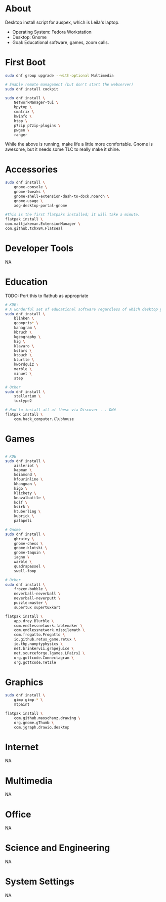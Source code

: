 # About

Desktop install script for auspex, which is Leila's laptop.

- Operating System: Fedora Workstation
- Desktop: Gnome
- Goal: Educational software, games, zoom calls.



# First Boot

```bash
sudo dnf group upgrade --with-optional Multimedia

# Enable remote management (but don't start the webserver)
sudo dnf install cockpit

sudo dnf install \
    NetworkManager-tui \
    bpytop \
    cmatrix \
    hwinfo \
    htop \
    p7zip p7zip-plugins \
    pwgen \
    ranger
```

While the above is running, make life a little more comfortable. Gnome is awesome, but it needs some TLC to really make it shine.



# Accessories

```bash
sudo dnf install \
    gnome-console \
    gnome-tweaks \
    gnome-shell-extension-dash-to-dock.noarch \
    gnome-usage \
    xdg-desktop-portal-gnome
    
#This is the first flatpaks installed; it will take a minute.
flatpak install \
com.mattjakeman.ExtensionManager \
com.github.tchx84.Flatseal
```


# Developer Tools
NA



# Education

TODO: Port this to flathub as appropriate

```bash
# KDE:
# A wonderful set of educational software regardless of which desktop you use.
sudo dnf install \
    blinken \
    gcompris* \
    kanagram \
    kbruch \
    kgeography \
    kig \
    klavaro \
    kstars \
    ktouch \
    kturtle \
    kwordquiz \
    marble \
    minuet \
    step

# Other
sudo dnf install \
    stellarium \
    tuxtype2

# Had to install all of these via Discover . . DKW
flatpak install \
    com.hack_computer.Clubhouse
```



# Games

```bash

# KDE
sudo dnf install \
    aisleriot \
    kapman \
    kdiamond \
    kfourinline \
    khangman \
    kigo \
    klickety \
    knavalbattle \
    kolf \
    ksirk \
    ktuberling \
    kubrick \
    palapeli

# Gnome
sudo dnf install \
    gbrainy \
    gnome-chess \
    gnome-klotski \
    gnome-taquin \
    iagno \
    warble \
    quadrapassel \
    swell-foop

# Other
sudo dnf install \
    frozen-bubble \
    neverball-neverball \
    neverball-neverputt \
    puzzle-master \
    supertux supertuxkart

flatpak install \
    app.drey.Blurble \
    com.endlessnetwork.fablemaker \
    com.endlessnetwork.missilemath \
    com.frogatto.Frogatto \
    io.github.retux_game.retux \
    io.thp.numptyphysics \
    net.brinkervii.grapejuice \
    net.sourceforge.lgames.LPairs2 \
    org.gottcode.Connectagram \
    org.gottcode.Tetzle

```



# Graphics

```bash
sudo dnf install \
    gimp gimp-* \
    mtpaint

flatpak install \
    com.github.maoschanz.drawing \
    org.gnome.gThumb \
    com.jgraph.drawio.desktop
```



# Internet
NA



# Multimedia
NA


# Office
NA



# Science and Engineering
NA



# System Settings
NA

